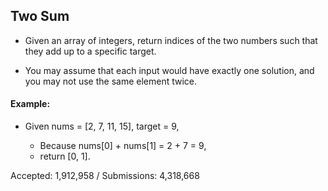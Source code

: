 ## Two Sum

- Given an array of integers, return indices of the two numbers such that they
 add up to a specific target.

- You may assume that each input would have exactly one solution, and you may 
not use the same element twice.

#### Example:

- Given nums = [2, 7, 11, 15], target = 9,

    * Because nums[0] + nums[1] = 2 + 7 = 9, 
    * return [0, 1].

Accepted: 1,912,958 / Submissions: 4,318,668